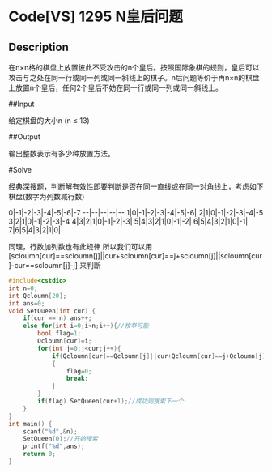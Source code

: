 # Code[VS] 1295 N皇后问题

## Description

在n×n格的棋盘上放置彼此不受攻击的n个皇后。按照国际象棋的规则，皇后可以攻击与之处在同一行或同一列或同一斜线上的棋子。n后问题等价于再n×n的棋盘上放置n个皇后，任何2个皇后不妨在同一行或同一列或同一斜线上。

##Input

给定棋盘的大小n (n ≤ 13)

##Output

输出整数表示有多少种放置方法。

#Solve

经典深搜题，判断解有效性即要判断是否在同一直线或在同一对角线上，考虑如下棋盘(数字为列数减行数)

0|-1|-2|-3|-4|-5|-6|-7
--|--|--|--|--
1|0|-1|-2|-3|-4|-5|-6|
2|1|0|-1|-2|-3|-4|-5
3|2|1|0|-1|-2|-3|-4
4|3|2|1|0|-1|-2|-3|
5|4|3|2|1|0|-1|-2|
6|5|4|3|2|1|0|-1|
7|6|5|4|3|2|1|0|

同理，行数加列数也有此规律
所以我们可以用
[scloumn[cur]==scloumn[j]||cur+scloumn[cur]==j+scloumn[j]||scloumn[cur]-cur==scloumn[j]-j]
来判断

```cpp
#include<cstdio>
int n=0;
int Qcloumn[20];
int ans=0;
void SetQueen(int cur) {
	if(cur == n) ans++; 
	else for(int i=0;i<n;i++){//枚举可能 
		bool flag=1;
		Qcloumn[cur]=i;
		for(int j=0;j<cur;j++){
			if(Qcloumn[cur]==Qcloumn[j]||cur+Qcloumn[cur]==j+Qcloumn[j]||Qcloumn[cur]-cur==Qcloumn[j]-j)//判断是否在一列或是对角线上 
			{
				flag=0;
				break;
			}
		}
		if(flag) SetQueen(cur+1);//成功则搜索下一个 
	}
}
int main() {
	scanf("%d",&n);
	SetQueen(0);//开始搜索 
	printf("%d",ans);
	return 0;
}
```
